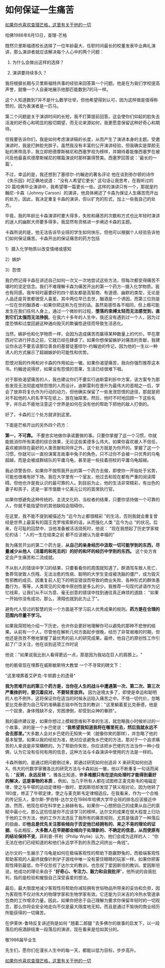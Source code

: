 # 如何保证一生痛苦

[如果你也喜欢查理芒格，这里有关于他的一切](https://ayaseeri.gitbook.io/charlie-munger/)


哈佛1986年6月13日，查理-芒格

既然贝里斯福德校长选择了一位年龄最大、任职时间最长的校董发表毕业典礼演讲，那么演讲者就应该解决每个人心中的两个问题：

1) 为什么会做出这样的选择？

2) 演讲要持续多久？

我将根据长期与贝里斯福特共事的经验来回答第一个问题。他是在为我们学校提高声誉，就像一个人自豪地展示他那匹能数到7的马一样。

这个人知道数到7并不是什么数学壮举，但他希望得到认可，因为这样做是值得称赞的，因为表演者是一匹马。

第二个问题是关于演讲时间的长短，我不打算提前回答。这会使你们仰起的脸失去活泼的好奇心和明显的殷切期望，而无论来源如何，我更愿意保留这种好奇心和期待。

但我要告诉你们，我是如何考虑演讲稿的长度，从而产生了演讲本身的主题。受邀演讲时，我是打肿脸充胖子。虽然我没有丰富的公开演讲经验，但我确实是厚颜无耻的黑带高手，我立即把德摩斯梯尼和西塞罗视为榜样，并期待着能像西塞罗在被问及他最喜欢德摩斯梯尼的哪篇演说时那样赢得赞美。西塞罗回答说：'最长的一篇'。

不过，幸运的是，我还想到了塞缪尔-约翰逊的著名评论 他在谈到弥尔顿的诗作《失乐园》时正确地说道： "没有人希望它更长" 这句话让我思考，在我听过的 20 篇哈佛毕业演讲中，我希望哪一篇更长一些。这样的演讲只有一个，那就是约翰尼-卡森（Johnny Carson）的演讲，他具体阐述了卡森为保证人生痛苦而开出的处方。因此，我决定重复卡森的演讲，但以扩充的形式，加上一些我自己的处方。

毕竟，我的年龄比卡森演讲时要大得多，失败和痛苦的次数和方式也比年轻时演讲的迷人的幽默大师要多得多。我显然有资格进一步阐述卡森的主题。

卡森所说的是，他无法告诉毕业班的学生如何快乐，但他可以根据个人经验告诉他们如何保证痛苦。卡森开出的保证痛苦的药方包括

1）摄入化学物质以改变情绪或感知

2）嫉妒

3）怨恨

我仍然记得卡森在讲述自己如何一次又一次地尝试这些方法，但每次都变得痛苦不堪时的坚定信念。我们不难理解卡森为痛苦开出的第一个药方--摄入化学物质。我也有同感。我年轻时最要好的四个朋友都是高智商、有道德、幽默的类型，无论是人品还是背景都很受人喜爱。其中两位早已去世，酗酒是一个诱因，而第三位则是一位在世的酗酒者--如果你把这称为在世的话。虽然易感性各不相同，但上瘾可能发生在我们任何人身上，通过一个微妙的过程，**堕落的束缚太轻而无法感觉到，直到它们太强而无法挣脱**。在我六十多年的人生中，我还没有遇到过一个人，因为过度恐惧和过度回避这种通向毁灭的欺骗性途径而导致生活恶化。

当然，嫉妒也和化学物质一样，会因为造成痛苦而赢得某种数量上的代价。早在摩西对它进行抨击之前，它就已经在肆虐了。如果你想保留嫉妒对痛苦的贡献，我建议你永远不要去读那位善良的基督徒塞缪尔-约翰逊的传记，因为他的一生以一种诱人的方式展示了超越嫉妒的可能性和优势。

怨恨对我的作用和对卡森的作用如出一辙。如果你渴望痛苦，我向你强烈推荐这本书。约翰逊说得好，如果没有怨恨的苦果，生活已经很难下咽。

对于那些渴望痛苦的人，我也建议你们不要实行迪斯雷利折中方案，该方案专为那些发现无法彻底戒除怨恨的人而设计。迪斯雷利在晋升为最伟大的首相之一后，学会了放弃将复仇作为行动的动力，但他确实保留了一些发泄怨恨的途径，那就是把对不起他的人的名字写在纸上，放在抽屉里。然后，他时不时地回顾一下这些名字，并乐此不疲地注意这个世界是如何在没有他的帮助下把他的敌人打倒的。

好了，卡森的三个处方就讲到这里。

下面是芒格开出的另外四个药方：

**第一，不可靠。** 不要忠实地做你承诺要做的事。只要你掌握了这一个习惯，你就能抵消你所有美德的综合效果，无论这些美德多么伟大。如果你喜欢被人不信任，喜欢被排除在最好的人类贡献和同伴之外，这个处方就是为你开的。掌握了这一个习惯，你就可以一直扮演寓言故事中兔子的角色，只不过你不会被一只优秀的乌龟超越，而是会被成群结队的平庸乌龟，甚至是一些拄着拐杖的平庸乌龟超越。

我必须警告你，如果你不按照我开出的第一个药方去做，即使你一开始处于劣势，可能也很难有好下场。我在大学里有一个室友，他过去和现在都有严重的阅读障碍。但他也许是我认识的最可靠的人。到目前为止，他的生活非常精彩，有出色的妻子和孩子，还是一家市值数十亿美元公司的首席执行官。

如果你想避免这种传统的、主流文化的、当权者的结果，只要你坚持做一个可靠的人，你就不能指望你的其他缺陷会阻碍你。

在这里，我不能不提到被描述为 "迄今为止都很精彩 "的生活，否则我就会重复曾经是世界上最富有的国王克罗埃索斯的话，从而强化人类 "迄今为止 "的状况。后来，在可耻的囚禁中，当他准备被活活烧死时，他说： "现在我想起了历史学家梭伦的话： "人的一生在结束之前 都不应该被认为是幸福的"

我为痛苦开出的第二个药方是，**从自己的亲身经历中汲取一切可能学到的东西，尽量减少从他人（活着的和死去的）的好的和坏的经历中学到的东西。** 这个处方肯定会产生痛苦和二流成就。

不从别人的错误中学习的结果，只要看看你的周围就知道了。醉酒驾车致人死亡、鲁莽驾驶致人伤残、无法治愈的性病、聪明的大学生变成被洗脑的僵尸，成为毁灭性邪教的成员、因重复前人犯下的明显错误而导致的商业失败、各种形式的群体愚蠢行为，等等，人类常见的灾难中原创性是多么的少。我推荐一句现代谚语作为记忆线索，让我们从不以为意、毫无创意的错误中找到通往真正麻烦的道路： "如果一开始你没有成功，那么，滑翔也就到此为止了"。

避免代人受过的智慧的另一个方面是不学习前人优秀成果的规则。**药方是在合理的范围内尽量不学习。**

如果我简短地介绍一下历史，也许你会更好地理解你可以避免的那种不悲惨的结果。从前有一个人，尽管他在解析几何方面起步很晚，经历了非常艰难的时期，但他还是孜孜不倦地掌握了最优秀的前人的研究成果。最终，他自己的原创性工作引起了广泛关注，他在谈到这项工作时说

他说："如果说我比别人看得更远一点，那是因为我站在巨人的肩膀上。"

他的骸骨现在埋葬在威斯敏斯特大教堂 一个不寻常的碑文下：

"这里埋葬着艾萨克-牛顿爵士的遗骨" 

**我为苦难开出的第三个药方是，当你在人生的战斗中遭遇第一次、第二次、第三次严重挫折时，要沉着应对，不要轻言放弃。** 因为逆境太多了，即使是幸运和聪明的人也不例外，这将保证你在适当的时候永远陷入痛苦之中。不惜一切代价，忽略爱比克泰德为自己写的准确墓志铭中所包含的教训："这里躺着爱比克泰德，他是一个奴隶，身体残缺不全，穷困潦倒，却受到众神的眷顾"。

我的最终建议是，如果你想过上模糊思维和不幸的生活，就忽略我小时候听过的一个故事，讲的是一个乡巴佬说：“**我希望我知道我将在哪里死去，然后我就永远不会去那里。**”大多数人会对乡巴佬的无知笑一笑（就像你笑的那样），并忽略了他的基本智慧。如果以我的经验为准，绝对应该避免乡巴佬的方法，那对于一个追求痛苦的人来说是非常糟糕的。为了帮助你失败，你应该把乡巴佬的方法当作一种小伎俩，认为它没有任何有用的信息，这种方法与卡森演讲中使用的方法是一样的。

卡森所做的，是通过把问题倒过来，即通过研究如何创造非 X 来研究如何创造 X。伟大的代数学家雅各比的研究方法与卡森如出一辙，他以不断重复一句话而闻名："**反转，永远反转** "。雅各比知道，**许多难题只有在逆向处理时才能得到最好的解决，这是事物的本质** 。例如，当几乎所有人都在试图修正麦克斯韦的电磁定律，使之与牛顿的运动定律相一致时，爱因斯坦却发现了狭义相对论，因为他转了180度，修正了牛顿定律，使之与麦克斯韦定律相适应。在我看来，作为一个合格的传记狂人，查尔斯-罗伯特-达尔文在1986年哈佛大学毕业班的排名应该接近中游。然而，他现在却在科学史上赫赫有名。如果你一心想把自己的成果从自己的禀赋中最小化，那么这恰恰是你不应该学习的榜样。达尔文的成果在很大程度上归功于他的工作方法，他的工作方法违反了我所有的痛苦规则，尤其是强调了一种落后的扭曲，即**他总是优先关注那些倾向于否定他已经拥有的、来之不易的理论的证据**。与此相反，**大多数人在早期都会倾向于处理新的、不确定的信息，从而使原有的结论保持不变**。菲利普-怀利（Philip Wylie）认为，他们会成为这样的人： "你无法在他们已经知道的和他们永远学不到的东西之间挤出一角钱"。

达尔文的一生展示了乌龟是如何在极端客观性的帮助下跑赢野兔的，而极端客观性帮助客观的人最终就像针刺驴子游戏中唯一没有蒙住眼睛的玩家一样。如果你把客观性降到最低，你不仅忽视了达尔文的教训，也忽视了爱因斯坦的教训。爱因斯坦说，他成功的理论来自于 "**好奇心、专注力、毅力和自我批评**"。他所说的自我批判，指的是检验和摧毁自己深受喜爱的想法。

最后，最大限度地减少客观性将帮助你减轻拥有世俗物品所带来的妥协和负担，因为客观性不仅对伟大的物理学家和生物学家有效。它还能为贝米吉的冷热水管道承包商的工作增添力量。因此，如果你把忠于自己理解为要求你保留年轻时的一切观念，那么你将会安全地走向不仅是最大限度地无知，而且是通过不愉快的商业经历所能获得的一切痛苦。

在伊莱休-鲁特反复讲述狗是如何 "翘着二郎腿 "去多佛尔的故事的启发下，以一段落后的祝酒辞结束一段落后的演讲，现在看来是恰如其分的。

敬1986届毕业生

先生们，愿你们在漫长人生中的每一天，都能以低为目标，步步高升。

[如果你也喜欢查理芒格，这里有关于他的一切](https://ayaseeri.gitbook.io/charlie-munger/)



